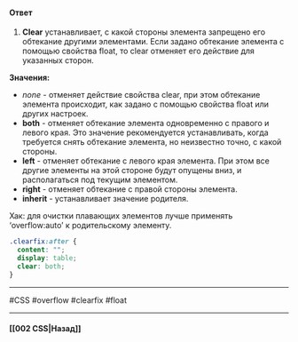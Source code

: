 #### Ответ

1. **Clear** устанавливает, с какой стороны элемента запрещено его обтекание другими элементами. 
   Если задано обтекание элемента с помощью свойства float, то clear отменяет его действие для указанных сторон.

**Значения:**
* *none* - отменяет действие свойства clear, при этом обтекание элемента происходит, как задано с помощью свойства float или других настроек.
* **both** - отменяет обтекание элемента одновременно с правого и левого края. 
  Это значение рекомендуется устанавливать, когда требуется снять обтекание элемента, но неизвестно точно, с какой стороны.
* **left** - отменяет обтекание с левого края элемента. При этом все другие элементы на этой стороне будут опущены вниз, и располагаться под текущим элементом.
* **right** - отменяет обтекание с правой стороны элемента.
* **inherit** - устанавливает значение родителя.

Хак: для очистки плавающих элементов лучше применять ‘overflow:auto’ к родительскому элементу.

```css
.clearfix:after {
  content: "";
  display: table;
  clear: both;
}
```

___
#CSS #overflow #clearfix #float

___

#### [[002 CSS|Назад]]